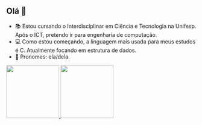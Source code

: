  ## Olá 👋

- 📚 Estou cursando o Interdisciplinar em Ciência e Tecnologia na Unifesp. Após o ICT, pretendo ir para engenharia de computação.
- 💻 Como estou começando, a linguagem mais usada para meus estudos é C. Atualmente focando em estrutura de dados.
- 🙂 Pronomes: ela/dela.

<div>
  <a href="https://github.com/SPadrao">
  <img height="140em" src="https://github-readme-stats.vercel.app/api?username=SPadrao&show_icons=true&theme=gotham&include_all_commits=true&count_private=true"/>
  <img height="140em" src="https://github-readme-stats.vercel.app/api/top-langs/?username=SPadrao&layout=compact&langs_count=7&theme=gotham"/>
</div>



